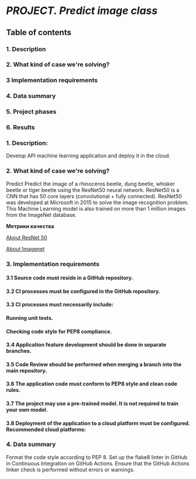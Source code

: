 # *PROJECT. Predict image class*

## Table of contents

### 1. Description
### 2. What kind of case we're solving?
### 3 Implementation requirements
### 4. Data summary
### 5. Project phases
### 6. Results 



### 1. Description:

Develop API machine learning application and deploy it in the cloud.


### 2. What kind of case we're solving?

Predict Predict the image of a rhinoceros beetle, dung beetle, whisker beetle or tiger beetle using the ResNet50 neural network.
ResNet50 is a CNN that has 50 core layers (convolutional + fully connected). ResNet50 was developed at Microsoft in 2015 to solve the image recognition problem. This Machine Learning model is also trained on more than 1 million images from the ImageNet database.

**Метрики качества**

[About ResNet 50](https://keras.io/api/applications/resnet/)

[About Imagenet](https://deeplearning.cms.waikato.ac.nz/user-guide/class-maps/IMAGENET/)


### 3. Implementation requirements

#### 3.1 Source code must reside in a GitHub repository.
#### 3.2 CI processes must be configured in the GitHub repository.
#### 3.3 CI processes must necessarily include:
#### Running unit tests.
#### Checking code style for PEP8 compliance. 
#### 3.4 Application feature development should be done in separate branches.
#### 3.5 Code Review should be performed when merging a branch into the main repository.
#### 3.6 The application code must conform to PEP8 style and clean code rules. 
#### 3.7 The project may use a pre-trained model. It is not required to train your own model.
#### 3.8 Deployment of the application to a cloud platform must be configured. Recommended cloud platforms:


### 4. Data summary

Format the code style according to PEP 8.
Set up the flake8 linter in GitHub in Continuous Integration on GitHub Actions.
Ensure that the GitHub Actions linker check is performed without errors or warnings.






